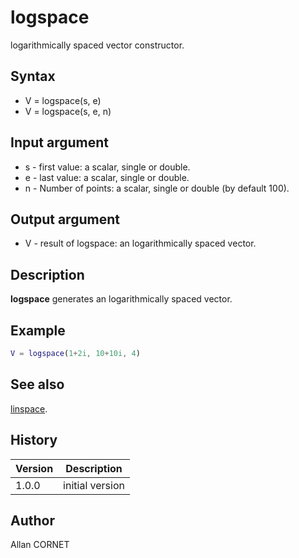 

# logspace

logarithmically spaced vector constructor.

## Syntax

- V = logspace(s, e)
- V = logspace(s, e, n)

## Input argument

 - s - first value: a scalar, single or double.
 - e - last value: a scalar, single or double.
 - n - Number of points: a scalar, single or double (by default 100).

## Output argument

 - V - result of logspace: an logarithmically spaced vector.

## Description


  <p><b>logspace</b> generates an logarithmically spaced vector.</p>


## Example

```matlab
V = logspace(1+2i, 10+10i, 4)
```

## See also

[linspace](linspace.md).
## History

|Version|Description|
|------|------|
|1.0.0|initial version|


## Author

Allan CORNET



